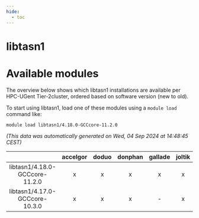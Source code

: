 ```yaml
---
hide:
  - toc
---
```


libtasn1
========

# Available modules


The overview below shows which libtasn1 installations are available per HPC-UGent Tier-2cluster, ordered based on software version (new to old).

To start using libtasn1, load one of these modules using a `module load` command like:

```shell
module load libtasn1/4.18.0-GCCcore-11.2.0
```

*(This data was automatically generated on Wed, 04 Sep 2024 at 14:48:45 CEST)*  

| |accelgor|doduo|donphan|gallade|joltik|shinx|skitty|
| :---: | :---: | :---: | :---: | :---: | :---: | :---: | :---: |
|libtasn1/4.18.0-GCCcore-11.2.0|x|x|x|x|x|-|x|
|libtasn1/4.17.0-GCCcore-10.3.0|x|x|x|-|x|-|x|
